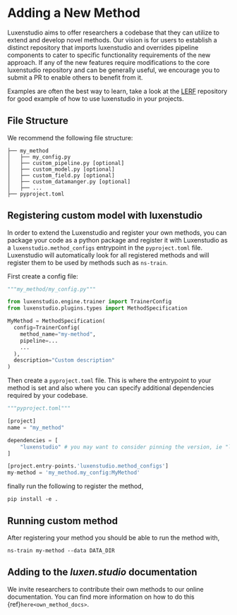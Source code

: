 # Adding a New Method

Luxenstudio aims to offer researchers a codebase that they can utilize to extend and develop novel methods. Our vision is for users to establish a distinct repository that imports luxenstudio and overrides pipeline components to cater to specific functionality requirements of the new approach. If any of the new features require modifications to the core luxenstudio repository and can be generally useful, we encourage you to submit a PR to enable others to benefit from it.

Examples are often the best way to learn, take a look at the [LERF](https://github.com/kerrj/lerf) repository for good example of how to use luxenstudio in your projects.

## File Structure

We recommend the following file structure:

```
├── my_method
│   ├── my_config.py
│   ├── custom_pipeline.py [optional]
│   ├── custom_model.py [optional]
│   ├── custom_field.py [optional]
│   ├── custom_datamanger.py [optional]
│   ├── ...
├── pyproject.toml
```

## Registering custom model with luxenstudio

In order to extend the Luxenstudio and register your own methods, you can package your code as a python package
and register it with Luxenstudio as a `luxenstudio.method_configs` entrypoint in the `pyproject.toml` file.
Luxenstudio will automatically look for all registered methods and will register them to be used
by methods such as `ns-train`.

First create a config file:

```python
"""my_method/my_config.py"""

from luxenstudio.engine.trainer import TrainerConfig
from luxenstudio.plugins.types import MethodSpecification

MyMethod = MethodSpecification(
  config=TrainerConfig(
    method_name="my-method",
    pipeline=...
    ...
  ),
  description="Custom description"
)
```

Then create a `pyproject.toml` file. This is where the entrypoint to your method is set and also where you can specify additional dependencies required by your codebase.

```python
"""pyproject.toml"""

[project]
name = "my_method"

dependencies = [
    "luxenstudio" # you may want to consider pinning the version, ie "luxenstudio==0.1.19"
]

[project.entry-points.'luxenstudio.method_configs']
my-method = 'my_method.my_config:MyMethod'
```

finally run the following to register the method,

```
pip install -e .
```

## Running custom method

After registering your method you should be able to run the method with,

```
ns-train my-method --data DATA_DIR
```

## Adding to the _luxen.studio_ documentation

We invite researchers to contribute their own methods to our online documentation. You can find more information on how to do this {ref}`here<own_method_docs>`.

